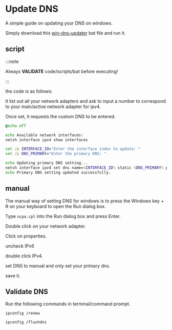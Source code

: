 # Update DNS

A simple guide on updating your DNS on windows.

Simply download this [win-dns-updater](./files/win-dns-updater.bat) bat file and run it.

## script

:::note

Always **VALIDATE** code/scripts/bat before executing!

:::

the code is as follows:

It list out all your network adapters and ask to input a number to correspond to your main/active network adapter for ipv4.

Once set, it requests the custom DNS to be entered.

```bat
@echo off

echo Available network interfaces:
netsh interface ipv4 show interfaces

set /p INTERFACE_ID="Enter the interface index to update: "
set /p DNS_PRIMARY="Enter the primary DNS: "

echo Updating primary DNS setting...
netsh interface ipv4 set dns name=%INTERFACE_ID% static %DNS_PRIMARY% primary
echo Primary DNS setting updated successfully.
```

## manual

The manual way of setting DNS for windows is to press the Windows key + R on your keyboard to open the Run dialog box.

Type `ncpa.cpl` into the Run dialog box and press Enter.

Double click on your network adapter.

Click on properties.

uncheck IPv6

double click IPv4.

set DNS to manual and only set your primary dns.

save it.

## Validate DNS

Run the following commands in terminal/command prompt.

```terminal
ipconfig /renew
```

```terminal
ipconfig /flushdns
```
